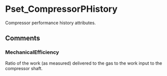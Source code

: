 # Pset_CompressorPHistory

Compressor performance history attributes.<!-- end of definition -->


## Comments

### MechanicalEfficiency

Ratio of the work (as measured) delivered to the gas to the work input to the compressor shaft.

